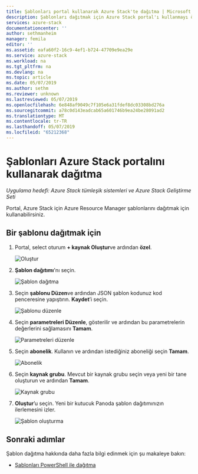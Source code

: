 ```yaml
---
title: Şablonları portal kullanarak Azure Stack'te dağıtma | Microsoft Docs
description: Şablonları dağıtmak için Azure Stack portal'ı kullanmayı öğrenin.
services: azure-stack
documentationcenter: ''
author: sethmanheim
manager: femila
editor: ''
ms.assetid: eafa60f2-16c9-4ef1-b724-47709e9ea29e
ms.service: azure-stack
ms.workload: na
ms.tgt_pltfrm: na
ms.devlang: na
ms.topic: article
ms.date: 05/07/2019
ms.author: sethm
ms.reviewer: unknown
ms.lastreviewed: 05/07/2019
ms.openlocfilehash: 6e848af9049c7f105e6a31fdef8dc03308bd276a
ms.sourcegitcommit: a78c0d143eadcab65a601746b9ea24be28091ad2
ms.translationtype: MT
ms.contentlocale: tr-TR
ms.lasthandoff: 05/07/2019
ms.locfileid: "65212368"
---
```

# <a name="deploy-templates-using-the-azure-stack-portal"></a>Şablonları Azure Stack portalını kullanarak dağıtma

*Uygulama hedefi: Azure Stack tümleşik sistemleri ve Azure Stack Geliştirme Seti*

Portal, Azure Stack için Azure Resource Manager şablonlarını dağıtmak için kullanabilirsiniz.

## <a name="to-deploy-a-template"></a>Bir şablonu dağıtmak için

1. Portal, select oturum **+ kaynak Oluştur**ve ardından **özel**.

   ![Oluştur](media/azure-stack-deploy-template-portal/template-deploy1.png)

1. **Şablon dağıtımı**'nı seçin.

   ![Şablon dağıtma](media/azure-stack-deploy-template-portal/template-deploy2.png)

1. Seçin **şablonu Düzen**ve ardından JSON şablon kodunuz kod penceresine yapıştırın. **Kaydet**’i seçin.

   ![Şablonu düzenle](media/azure-stack-deploy-template-portal/template-deploy3.png)

1. Seçin **parametreleri Düzenle**, gösterilir ve ardından bu parametrelerin değerlerini sağlamasını **Tamam**.

   ![Parametreleri düzenle](media/azure-stack-deploy-template-portal/template-deploy4.png)

1. Seçin **abonelik**. Kullanın ve ardından istediğiniz aboneliği seçin **Tamam**.

   ![Abonelik](media/azure-stack-deploy-template-portal/template-deploy5.png)

1. Seçin **kaynak grubu**. Mevcut bir kaynak grubu seçin veya yeni bir tane oluşturun ve ardından **Tamam**.

   ![Kaynak grubu](media/azure-stack-deploy-template-portal/template-deploy6.png)

1. **Oluştur**’u seçin. Yeni bir kutucuk Panoda şablon dağıtımınızın ilerlemesini izler.

   ![Şablon oluşturma](media/azure-stack-deploy-template-portal/template-deploy7.png)

## <a name="next-steps"></a>Sonraki adımlar

Şablon dağıtma hakkında daha fazla bilgi edinmek için şu makaleye bakın:

- [Şablonları PowerShell ile dağıtma](azure-stack-deploy-template-powershell.md)
